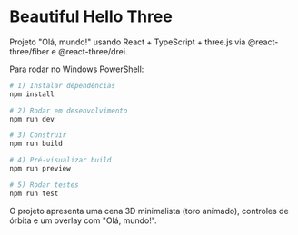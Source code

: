 # Beautiful Hello Three

Projeto "Olá, mundo!" usando React + TypeScript + three.js via @react-three/fiber e @react-three/drei.

Para rodar no Windows PowerShell:

```powershell
# 1) Instalar dependências
npm install

# 2) Rodar em desenvolvimento
npm run dev

# 3) Construir
npm run build

# 4) Pré-visualizar build
npm run preview

# 5) Rodar testes
npm run test
```

O projeto apresenta uma cena 3D minimalista (toro animado), controles de órbita e um overlay com "Olá, mundo!".
